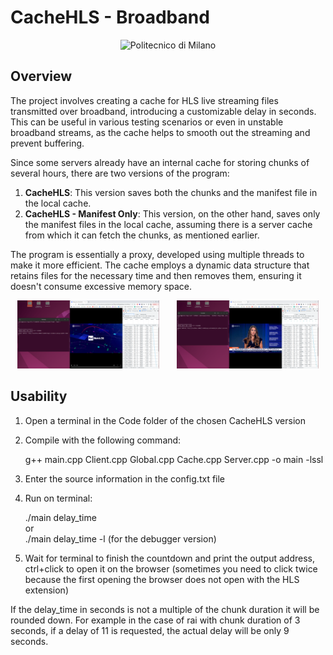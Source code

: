 # CacheHLS - Broadband

<p align="center">
    <img src="https://i.imgur.com/mPb3Qbd.gif" width="180" alt="Politecnico di Milano"/>
</p>

## Overview
The project involves creating a cache for HLS live streaming files transmitted over broadband, introducing a customizable delay in seconds. This can be useful in various testing scenarios or even in unstable broadband streams, as the cache helps to smooth out the streaming and prevent buffering.

Since some servers already have an internal cache for storing chunks of several hours, there are two versions of the program:

1. **CacheHLS**: This version saves both the chunks and the manifest file in the local cache.
2. **CacheHLS - Manifest Only**: This version, on the other hand, saves only the manifest files in the local cache, assuming there is a server cache from which it can fetch the chunks, as mentioned earlier.

The program is essentially a proxy, developed using multiple threads to make it more efficient. The cache employs a dynamic data structure that retains files for the necessary time and then removes them, ensuring it doesn't consume excessive memory space.

<p align="center">
	<a href="https://github.com/PietroValente/CacheHLS-thesis/blob/main/Images/CacheHLS.png"><img src="https://github.com/PietroValente/CacheHLS-thesis/blob/main/Images/CacheHLS.png" alt="" width="45%"></a>
    &nbsp;
    &nbsp;
    &nbsp;
	<a href="https://github.com/PietroValente/CacheHLS-thesis/blob/main/Images/CacheHLS%20-%20Manifest%20Only.png"><img src="https://github.com/PietroValente/CacheHLS-thesis/blob/main/Images/CacheHLS%20-%20Manifest%20Only.png" alt="" width="45%"></a>
</p>

## Usability
1. Open a terminal in the Code folder of the chosen CacheHLS version

2. Compile with the following command:

	g++ main.cpp Client.cpp Global.cpp Cache.cpp Server.cpp -o main -lssl  
	
3. Enter the source information in the config.txt file

4. Run on terminal:

	./main delay_time  
	or  
	./main delay_time -l (for the debugger version)
	
6. Wait for terminal to finish the countdown and print the output address, ctrl+click to open it on the browser (sometimes you need to click twice because the first opening the browser does not open with the HLS extension)

If the delay_time in seconds is not a multiple of the chunk duration it will be rounded down. For example in the case of rai with chunk duration of 3 seconds, if a delay of 11 is requested, the actual delay will be only 9 seconds.
